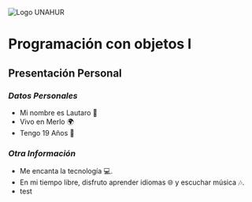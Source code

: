 ![Logo UNAHUR](./UNAHUR.png)

# Programación con objetos I
## Presentación Personal

### ***Datos Personales***
- Mi nombre es Lautaro 🧑
- Vivo en Merlo 🌍
- Tengo 19 Años 🎂


### ***Otra Información***
- Me encanta la tecnología 💻.
- En mi tiempo libre, disfruto aprender idiomas 🌐 y escuchar música 🎶.
- test
